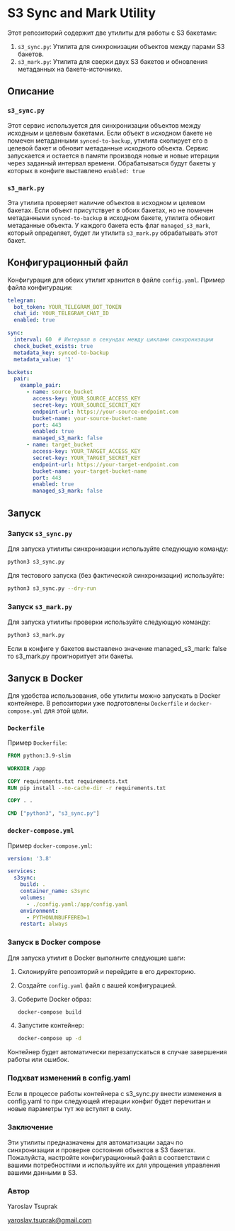 
# S3 Sync and Mark Utility

Этот репозиторий содержит две утилиты для работы с S3 бакетами:

1. `s3_sync.py`: Утилита для синхронизации объектов между парами S3 бакетов.
2. `s3_mark.py`: Утилита для сверки двух S3 бакетов и обновления метаданных на бакете-источнике.

## Описание

### `s3_sync.py`

Этот сервис используется для синхронизации объектов между исходным и целевым бакетами. Если объект в исходном бакете не помечен метаданными `synced-to-backup`, утилита скопирует его в целевой бакет и обновит метаданные исходного объекта.
Сервис запускается и остается в памяти производя новые и новые итерации через заданный интервал времени.
Обрабатываться будут бакеты у которых в конфиге выставлено ```enabled: true```

### `s3_mark.py`

Эта утилита проверяет наличие объектов в исходном и целевом бакетах. Если объект присутствует в обоих бакетах, но не помечен метаданными `synced-to-backup` в исходном бакете, утилита обновит метаданные объекта. У каждого бакета есть флаг `managed_s3_mark`, который определяет, будет ли утилита `s3_mark.py` обрабатывать этот бакет.

## Конфигурационный файл

Конфигурация для обеих утилит хранится в файле `config.yaml`. Пример файла конфигурации:

```yaml
telegram:
  bot_token: YOUR_TELEGRAM_BOT_TOKEN
  chat_id: YOUR_TELEGRAM_CHAT_ID
  enabled: true

sync:
  interval: 60  # Интервал в секундах между циклами синхронизации
  check_bucket_exists: true
  metadata_key: synced-to-backup
  metadata_value: '1'

buckets:
  pair:
    example_pair:
      - name: source_bucket
        access-key: YOUR_SOURCE_ACCESS_KEY
        secret-key: YOUR_SOURCE_SECRET_KEY
        endpoint-url: https://your-source-endpoint.com
        bucket-name: your-source-bucket-name
        port: 443
        enabled: true
        managed_s3_mark: false
      - name: target_bucket
        access-key: YOUR_TARGET_ACCESS_KEY
        secret-key: YOUR_TARGET_SECRET_KEY
        endpoint-url: https://your-target-endpoint.com
        bucket-name: your-target-bucket-name
        port: 443
        enabled: true
        managed_s3_mark: false
```

## Запуск

### Запуск `s3_sync.py`

Для запуска утилиты синхронизации используйте следующую команду:

```bash
python3 s3_sync.py
```

Для тестового запуска (без фактической синхронизации) используйте:

```bash
python3 s3_sync.py --dry-run
```

### Запуск `s3_mark.py`

Для запуска утилиты проверки используйте следующую команду:

```bash
python3 s3_mark.py
```

Если в конфиге у бакетов выставлено значение managed_s3_mark: false то s3_mark.py проигноритует эти бакеты.


## Запуск в Docker

Для удобства использования, обе утилиты можно запускать в Docker контейнере. В репозитории уже подготовлены `Dockerfile` и `docker-compose.yml` для этой цели.

### `Dockerfile`

Пример `Dockerfile`:

```dockerfile
FROM python:3.9-slim

WORKDIR /app

COPY requirements.txt requirements.txt
RUN pip install --no-cache-dir -r requirements.txt

COPY . .

CMD ["python3", "s3_sync.py"]
```

### `docker-compose.yml`

Пример `docker-compose.yml`:

```yaml
version: '3.8'

services:
  s3sync:
    build: .
    container_name: s3sync
    volumes:
      - ./config.yaml:/app/config.yaml
    environment:
      - PYTHONUNBUFFERED=1
    restart: always
```

### Запуск в Docker compose

Для запуска утилит в Docker выполните следующие шаги:

1. Склонируйте репозиторий и перейдите в его директорию.
2. Создайте `config.yaml` файл с вашей конфигурацией.
3. Соберите Docker образ:

   ```bash
   docker-compose build
   ```

4. Запустите контейнер:

   ```bash
   docker-compose up -d
   ```
   
Контейнер будет автоматически перезапускаться в случае завершения работы или ошибок.

### Подхват изменений в config.yaml
Если в процессе работы контейнера с s3_sync.py внести изменения в config.yaml то при следующей итерации конфиг будет перечитан и новые параметры тут же вступят в силу.


### Заключение

Эти утилиты предназначены для автоматизации задач по синхронизации и проверке состояния объектов в S3 бакетах. Пожалуйста, настройте конфигурационный файл в соответствии с вашими потребностями и используйте их для упрощения управления вашими данными в S3.

### Автор
Yaroslav Tsuprak

yaroslav.tsuprak@gmail.com
